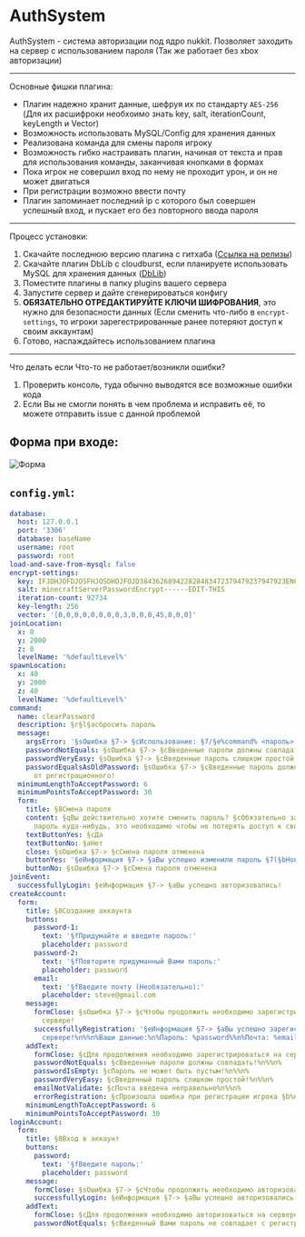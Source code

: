 # AuthSystem

AuthSystem - система авторизации под ядро nukkit. Позволяет заходить на сервер с использованием пароля (Так же работает без xbox авторизации)

---

Основные фишки плагина:
- Плагин надежно хранит данные, шефруя их по стандарту `AES-256` (Для их расшифроки необхоимо знать key, salt, iterationCount, keyLength и Vector)
- Возможность использовать MySQL/Config для хранения данных
- Реализована команда для смены пароля игроку
- Возможность гибко настраивать плагин, начиная от текста и прав для использования команды, заканчивая кнопками в формах
- Пока игрок не совершил вход по нему не проходит урон, и он не может двигаться
- При регистрации возможно ввести почту
- Плагин запоминает последний ip с которого был совершен успешный вход, и пускает его без повторного ввода пароля

---

Процесс установки:
1. Скачайте последнюю версию плагина с гитхаба ([Ссылка на релизы](https://github.com/Toper9636/AuthSystem/releases/))
2. Скачайте плагин DbLib с cloudburst, если планируете использовать MySQL для хранения данных ([DbLib](https://cloudburstmc.org/resources/dblib.12/))
3. Поместите плагины в папку plugins вашего сервера
4. Запустите сервер и дайте сгенерироваться конфигу
5. **ОБЯЗАТЕЛЬНО ОТРЕДАКТИРУЙТЕ КЛЮЧИ ШИФРОВАНИЯ**, это нужно для безопасности данных (Если сменить что-либо в `encrypt-settings`, то игроки зарегестрированные ранее потеряют доступ к своим аккаунтам)
6. Готово, наслаждайтесь использованием плагина

---

Что делать если Что-то не работает/возникли ошибки?
1. Проверить консоль, туда обычно выводятся все возможные ошибки кода
2. Если Вы не смогли понять в чем проблема и исправить её, то можете отправить issue с данной проблемой

## Форма при входе: 
![Форма](https://github.com/Toper9636/AuthSystem/assets/102699826/94865df0-102e-4ab0-8086-72b53820ab93)

## `config.yml`:
```yaml
database:
  host: 127.0.0.1
  port: '3306'
  database: baseName
  username: root
  password: root
load-and-save-from-mysql: false
encrypt-settings:
  key: IFJDHJOFDJOSFHJOSDHOJFOJD384362689422828483472379479237947923ENCRYPTPASSWORD3493927943790279043792794------EDIT-THIS
  salt: minecraftServerPasswordEncrypt------EDIT-THIS
  iteration-count: 92734
  key-length: 256
  vector: '[0,0,0,0,0,0,0,0,3,0,0,0,45,0,0,0]'
joinLocation:
  x: 0
  y: 2000
  z: 0
  levelName: '%defaultLevel%'
spawnLocation:
  x: 40
  y: 2000
  z: 40
  levelName: '%defaultLevel%'
command:
  name: clearPassword
  description: §r§l§aсбросить пароль
  message:
    argsError: '§sОшибка §7-> §cИспользование: §7/§e%command% <пароль> <повтор пароля>'
    passwordNotEquals: §sОшибка §7-> §cВведенные пароли должны совпадать!
    passwordVeryEasy: §sОшибка §7-> §cВведенные пароль слишком простой!
    passwordEqualsAsOldPassword: §sОшибка §7-> §cВведенные пароль должен отличаться
      от регистрационного!
  minimumLengthToAcceptPassword: 6
  minimumPointsToAcceptPassword: 30
  form:
    title: §8Смена пароля
    content: §qВы действительно хотите сменить пароль? §cОбязательно запишите новый
      пароль куда-нибудь, это необходимо чтобы не потерять доступ к своему аккаунту!
    textButtonYes: §cДа
    textButtonNo: §aНет
    close: §sОшибка §7-> §cСмена пароля отменена
    buttonYes: '§eИнформация §7-> §aВы успешно изменили пароль §7(§bНовый пароль:  %password%§7)§a!'
    buttonNo: §sОшибка §7-> §cСмена пароля отменена
joinEvent:
  successfullyLogin: §eИнформация §7-> §aВы успешно авторизовались!
createAccount:
  form:
    title: §8Создание аккаунта
    buttons:
      password-1:
        text: '§fПридумайте и введите пароль:'
        placeholder: password
      password-2:
        text: '§fПовторите придуманный Вами пароль:'
        placeholder: password
      email:
        text: '§fВведите почту (Необязательно):'
        placeholder: steve@gmail.com
    message:
      formClose: §sОшибка §7-> §cЧтобы продолжить необходимо зарегистрироваться на
        сервере!
      successfullyRegistration: '§eИнформация §7-> §aВы успешно зарегистрированы на
        сервере!%n%%n%Ваши данные:%n%Пароль: %password%%n%Почта: %email%%n%Ip: %maskedIp%'
    addText:
      formClose: §cДля продолжения необходимо зарегистрироваться на сервере!%n%%n%
      passwordNotEquals: §cВведенные пароли должны совпадать!%n%%n%
      passwordIsEmpty: §cПароль не может быть пустым!%n%%n%
      passwordVeryEasy: §cВведенный пароль слишком простой!%n%%n%
      emailNotValidate: §cПочта введена неправильно%n%%n%
      errorRegistration: §cПроизошла ошибка при регистрации игрока §b%name%§c!%n%%n%
    minimumLengthToAcceptPassword: 6
    minimumPointsToAcceptPassword: 30
loginAccount:
  form:
    title: §8Вход в аккаунт
    buttons:
      password:
        text: '§fВведите пароль:'
        placeholder: password
    message:
      formClose: §sОшибка §7-> §cЧтобы продолжить необходимо авторизоваться на сервере!
      successfullyLogin: §eИнформация §7-> §aВы успешно авторизовались!
    addText:
      formClose: §cДля продолжения необходимо авторизоваться на сервере!%n%%n%
      passwordNotEquals: §cВведенный Вами пароль не совпадает с регистрационным паролем!%n%%n%

```
